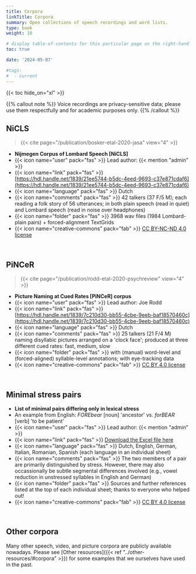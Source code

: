 ```yaml
---
title: Corpora
linkTitle: Corpora
summary: Open collections of speech recordings and word lists.
type: book
weight: 10

# display table-of-contents for this particular page on the right-hand side?
toc: true

date: '2024-05-07'

#tags:
#  - current
---
```


<!-- {{< figure src="featured.jpg" >}} -->

{{< toc hide_on="xl" >}}

{{% callout note %}}
Voice recordings are privacy-sensitive data; please use them respectfully and for academic purposes only.
{{% /callout %}}

## NiCLS
> {{< cite page="/publication/bosker-etal-2020-jasa" view="4" >}}
- **Nijmegen Corpus of Lombard Speech [NiCLS]**
- {{< icon name="user" pack="fas" >}} Lead author: {{< mention "admin" >}}
- {{< icon name="link" pack="fas" >}} [https://hdl.handle.net/1839/21ee5744-b5dc-4eed-9693-c37e871cdaf6](https://hdl.handle.net/1839/21ee5744-b5dc-4eed-9693-c37e871cdaf6)
- {{< icon name="language" pack="fas" >}} Dutch
- {{< icon name="comments" pack="fas" >}} 42 talkers (37 F/5 M); each reading a folk story of 56 utterances; in both plain speech (read in quiet) and Lombard speech (read in noise over headphones)
- {{< icon name="folder" pack="fas" >}} 3968 wav files (1984 Lombard-plain pairs) + forced-alignment TextGrids
- {{< icon name="creative-commons" pack="fab" >}} [CC BY-NC-ND 4.0 license](https://creativecommons.org/licenses/by-nc-nd/4.0/)

<br />

## PiNCeR
> {{< cite page="/publication/rodd-etal-2020-psychreview" view="4" >}}
- **Picture Naming at Cued Rates [PiNCeR] corpus**
- {{< icon name="user" pack="fas" >}} Lead author: Joe Rodd
- {{< icon name="link" pack="fas" >}} [https://hdl.handle.net/1839/7c210d30-bb55-4cbe-9eeb-baf18570460c](https://hdl.handle.net/1839/7c210d30-bb55-4cbe-9eeb-baf18570460c)
- {{< icon name="language" pack="fas" >}} Dutch
- {{< icon name="comments" pack="fas" >}} 25 talkers (21 F/4 M) naming disyllabic pictures arranged on a 'clock face'; produced at three different cued rates: fast, medium, slow
- {{< icon name="folder" pack="fas" >}} with (manual) word-level and (forced-aligned) syllable-level annotations; with eye-tracking data
- {{< icon name="creative-commons" pack="fab" >}} [CC BY 4.0 license](https://creativecommons.org/licenses/by/4.0/)

<br />

## Minimal stress pairs
- **List of minimal pairs differing only in lexical stress**
- An example from English: *FOREbear* [noun] 'ancestor' vs. *forBEAR* [verb] 'to be patient'
- {{< icon name="user" pack="fas" >}} Lead author: {{< mention "admin" >}}
- {{< icon name="link" pack="fas" >}} [Download the Excel file here](minimal-stress-pairs.xlsx)
- {{< icon name="language" pack="fas" >}} Dutch, English, German, Italian, Romanian, Spanish (each language in an individual sheet)
- {{< icon name="comments" pack="fas" >}} The two members of a pair are primarily distinguished by stress. However, there may also occassionally be subtle segmental differences involved (e.g., vowel reduction in unstressed syllables in English and German)
- {{< icon name="folder" pack="fas" >}} Sources and further references listed at the top of each individual sheet; thanks to everyone who helped out!
- {{< icon name="creative-commons" pack="fab" >}} [CC BY 4.0 license](https://creativecommons.org/licenses/by/4.0/)

<br />

## Other corpora
Many other speech, video, and picture corpora are publicly available nowadays. Please see [Other resources]({{< ref "../other-resources/#corpora" >}}) for some examples that we ourselves have used in the past.
